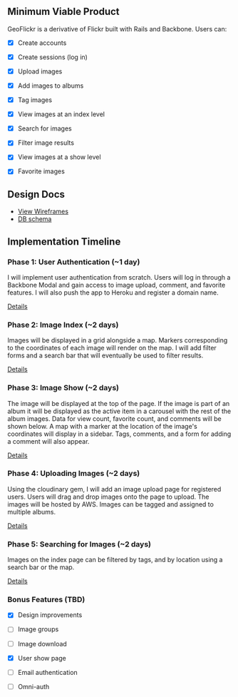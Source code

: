 ## Minimum Viable Product
GeoFlickr is a derivative of Flickr built with Rails and Backbone. Users can:

- [x] Create accounts
- [x] Create sessions (log in)
- [x] Upload images
- [x] Add images to albums
- [x] Tag images
- [x] View images at an index level
- [x] Search for images
- [x] Filter image results
- [x] View images at a show level
- [x] Favorite images


## Design Docs
* [View Wireframes][views]
* [DB schema][schema]

[views]: views.md
[schema]: schema.md

## Implementation Timeline

### Phase 1: User Authentication (~1 day)
I will implement user authentication from scratch. Users will log in through
a Backbone Modal and gain access to image upload, comment, and favorite
features. I will also push the app to Heroku and register a domain name.

[Details][phase-one]

### Phase 2: Image Index (~2 days)
Images will be displayed in a grid alongside a map. Markers corresponding to
the coordinates of each image will render on the map. I will add filter forms
and a search bar that will eventually be used to filter results.

[Details][phase-two]

### Phase 3: Image Show (~2 days)
The image will be displayed at the top of the page. If the image is part of an
album it will be displayed as the active item in a carousel with the rest of
the album images. Data for view count, favorite count, and comments will be
shown below. A map with a marker at the location of the image's coordinates
will display in a sidebar. Tags, comments, and a form for adding a comment
will also appear.

[Details][phase-three]

### Phase 4: Uploading Images (~2 days)
Using the cloudinary gem, I will add an image upload page for registered
users. Users will drag and drop images onto the page to upload. The images
will be hosted by AWS. Images can be tagged and assigned to multiple albums.

[Details][phase-four]

### Phase 5: Searching for Images (~2 days)
Images on the index page can be filtered by tags, and by location using a
search bar or the map.

[Details][phase-five]

### Bonus Features (TBD)
- [x] Design improvements
- [ ] Image groups
- [ ] Image download
- [x] User show page
- [ ] Email authentication
- [ ] Omni-auth


[phase-one]: phases/phase1.md
[phase-two]: phases/phase2.md
[phase-three]: phases/phase3.md
[phase-four]: phases/phase4.md
[phase-five]: phases/phase5.md
